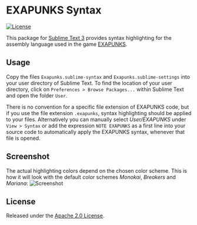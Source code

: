 # EXAPUNKS Syntax

[![License](https://img.shields.io/github/license/jwortmann/exapunks-syntax.svg)](https://github.com/jwortmann/exapunks-syntax/blob/master/LICENSE)

This package for [Sublime Text 3](https://www.sublimetext.com/) provides syntax highlighting for the assembly language used in the game [EXAPUNKS](http://www.zachtronics.com/exapunks/).

## Usage

Copy the files `Exapunks.sublime-syntax` and `Exapunks.sublime-settings` into your user directory of Sublime Text.
To find the location of your user directory, click on `Preferences > Browse Packages...` within Sublime Text and open the folder `User`.

There is no convention for a specific file extension of EXAPUNKS code, but if you use the file extension `.exapunks`, syntax highlighting should be applied to your files.
Alternatively you can manually select *User/EXAPUNKS* under `View > Syntax` or add the expression `NOTE EXAPUNKS` as a first line into your source code to automatically apply the EXAPUNKS syntax, whenever that file is opened.

## Screenshot

The actual highlighting colors depend on the chosen color scheme.
This is how it will look with the default color schemes *Monokai*, *Breakers* and *Mariana*:
![Screenshot](https://raw.githubusercontent.com/jwortmann/exapunks-syntax/master/screenshot.png)

## License

Released under the [Apache 2.0 License](https://github.com/jwortmann/exapunks-syntax/blob/master/LICENSE).
